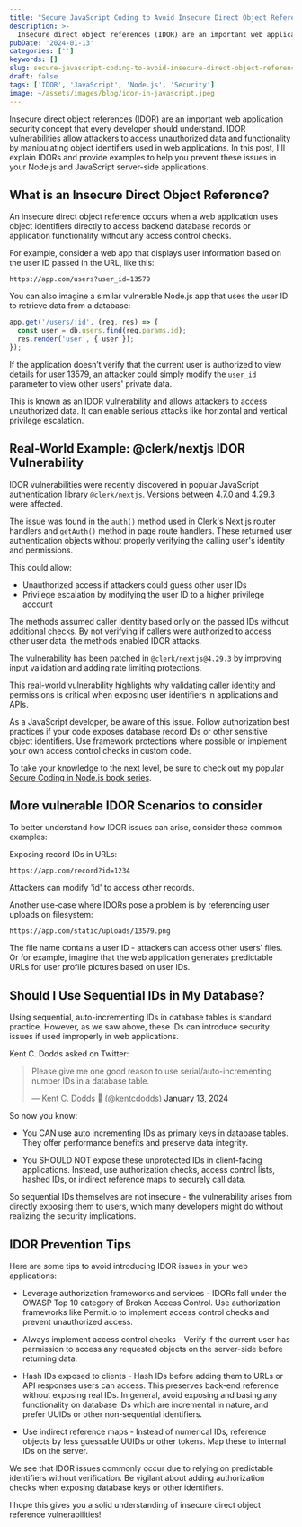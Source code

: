 ```yaml
---
title: "Secure JavaScript Coding to Avoid Insecure Direct Object References (IDOR)"
description: >-
  Insecure direct object references (IDOR) are an important web application security concept that every developer should understand. IDOR vulnerabilities allow attackers to access unauthorized data and functionality by manipulating object identifiers used in web applications. In this post, I'll  explain IDORs and provide examples to help you prevent these issues in your Node.js and JavaScript server-side applications.
pubDate: '2024-01-13'
categories: ['']
keywords: []
slug: secure-javascript-coding-to-avoid-insecure-direct-object-references-idor
draft: false
tags: ['IDOR', 'JavaScript', 'Node.js', 'Security']
image: ~/assets/images/blog/idor-in-javascript.jpeg
---
```


Insecure direct object references (IDOR) are an important web application security concept that every developer should understand. IDOR vulnerabilities allow attackers to access unauthorized data and functionality by manipulating object identifiers used in web applications. In this post, I'll  explain IDORs and provide examples to help you prevent these issues in your Node.js and JavaScript server-side applications.

## What is an Insecure Direct Object Reference?

An insecure direct object reference occurs when a web application uses object identifiers directly to access backend database records or application functionality without any access control checks.

For example, consider a web app that displays user information based on the user ID passed in the URL, like this:

```
https://app.com/users?user_id=13579
```

You can also imagine a similar vulnerable Node.js app that uses the user ID to retrieve data from a database:

```js
app.get('/users/:id', (req, res) => {
  const user = db.users.find(req.params.id);
  res.render('user', { user });
});
```

If the application doesn’t verify that the current user is authorized to view details for user 13579, an attacker could simply modify the `user_id` parameter to view other users' private data.

This is known as an IDOR vulnerability and allows attackers to access unauthorized data. It can enable serious attacks like horizontal and vertical privilege escalation.

## Real-World Example: @clerk/nextjs IDOR Vulnerability

IDOR vulnerabilities were recently discovered in popular JavaScript authentication library `@clerk/nextjs`. Versions between 4.7.0 and 4.29.3 were affected.

The issue was found in the `auth()` method used in Clerk's Next.js router handlers and `getAuth()` method in page route handlers. These returned user authentication objects without properly verifying the calling user's identity and permissions.

This could allow:

- Unauthorized access if attackers could guess other user IDs
- Privilege escalation by modifying the user ID to a higher privilege account

The methods assumed caller identity based only on the passed IDs without additional checks. By not verifying if callers were authorized to access other user data, the methods enabled IDOR attacks.

The vulnerability has been patched in `@clerk/nextjs@4.29.3` by improving input validation and adding rate limiting protections.

This real-world vulnerability highlights why validating caller identity and permissions is critical when exposing user identifiers in applications and APIs.

As a JavaScript developer, be aware of this issue. Follow authorization best practices if your code exposes database record IDs or other sensitive object identifiers. Use framework protections where possible or implement your own access control checks in custom code.

To take your knowledge to the next level, be sure to check out my popular [Secure Coding in Node.js book series](https://www.nodejs-security.com).

## More vulnerable IDOR Scenarios to consider

To better understand how IDOR issues can arise, consider these common examples:

Exposing record IDs in URLs:

```
https://app.com/record?id=1234
```

Attackers can modify 'id' to access other records.

Another use-case where IDORs pose a problem is by referencing user uploads on filesystem:

```
https://app.com/static/uploads/13579.png
```

The file name contains a user ID - attackers can access other users' files. Or for example, imagine that the web application generates predictable URLs for user profile pictures based on user IDs.

## Should I Use Sequential IDs in My Database?

Using sequential, auto-incrementing IDs in database tables is standard practice. However, as we saw above, these IDs can introduce security issues if used improperly in web applications.

Kent C. Dodds asked on Twitter:

<blockquote class="twitter-tweet"><p lang="en" dir="ltr">Please give me one good reason to use serial/auto-incrementing number IDs in a database table.</p>&mdash; Kent C. Dodds 🌌 (@kentcdodds) <a href="https://twitter.com/kentcdodds/status/1746239448021631288?ref_src=twsrc%5Etfw">January 13, 2024</a></blockquote> <script async src="https://platform.twitter.com/widgets.js" charset="utf-8"></script>

So now you know:

- You CAN use auto incrementing IDs as primary keys in database tables. They offer performance benefits and preserve data integrity.

- You SHOULD NOT expose these unprotected IDs in client-facing applications. Instead, use authorization checks, access control lists, hashed IDs, or indirect reference maps to securely call data.

So sequential IDs themselves are not insecure - the vulnerability arises from directly exposing them to users, which many developers might do without realizing the security implications.

## IDOR Prevention Tips

Here are some tips to avoid introducing IDOR issues in your web applications:

- Leverage authorization frameworks and services - IDORs fall under the OWASP Top 10 category of Broken Access Control. Use authorization frameworks like Permit.io to implement access control checks and prevent unauthorized access.
  
- Always implement access control checks - Verify if the current user has permission to access any requested objects on the server-side before returning data.
  
- Hash IDs exposed to clients - Hash IDs before adding them to URLs or API responses users can access. This preserves back-end reference without exposing real IDs. In general, avoid exposing and basing any functionality on database IDs which are incremental in nature, and prefer UUIDs or other non-sequential identifiers.
  
- Use indirect reference maps - Instead of numerical IDs, reference objects by less guessable UUIDs or other tokens. Map these to internal IDs on the server.

We see that IDOR issues commonly occur due to relying on predictable identifiers without verification. Be vigilant about adding authorization checks when exposing database keys or other identifiers.

I hope this gives you a solid understanding of insecure direct object reference vulnerabilities!


